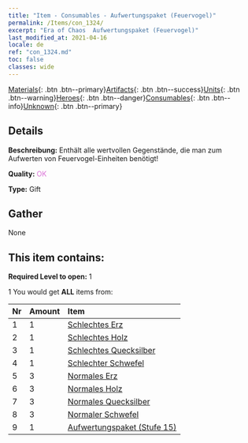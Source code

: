 ```yaml
---
title: "Item - Consumables - Aufwertungspaket (Feuervogel)"
permalink: /Items/con_1324/
excerpt: "Era of Chaos  Aufwertungspaket (Feuervogel)"
last_modified_at: 2021-04-16
locale: de
ref: "con_1324.md"
toc: false
classes: wide
---
```

 [Materials](/de/Items/){: .btn .btn--primary}[Artifacts](/de/Items/Artifacts/){: .btn .btn--success}[Units](/de/Items/Units/){: .btn .btn--warning}[Heroes](/de/Items/Heroes/){: .btn .btn--danger}[Consumables](/de/Items/Consumables/){: .btn .btn--info}[Unknown](/de/Items/Unknown/){: .btn .btn--primary}

## Details
 **Beschreibung:** Enthält alle wertvollen Gegenstände, die man zum Aufwerten von Feuervogel-Einheiten benötigt!

 **Quality:** <span style="color: #DA70D6">OK</span>

 **Type:** Gift

## Gather

  None

## This item contains:

 **Required Level to open:** 1

 1 You would get **ALL** items  from:

  | Nr | Amount |     Item    |
  |:---|:-------|:------------|
  | 1 | 1 | [Schlechtes Erz](/de/Items/mat_1/) |  | 
  | 2 | 1 | [Schlechtes Holz](/de/Items/mat_1/) |  | 
  | 3 | 1 | [Schlechtes Quecksilber](/de/Items/mat_2/) |  | 
  | 4 | 1 | [Schlechter Schwefel](/de/Items/mat_3/) |  | 
  | 5 | 3 | [Normales Erz](/de/Items/mat_6/) |  | 
  | 6 | 3 | [Normales Holz](/de/Items/mat_7/) |  | 
  | 7 | 3 | [Normales Quecksilber](/de/Items/mat_8/) |  | 
  | 8 | 3 | [Normaler Schwefel](/de/Items/mat_9/) |  | 
  | 9 | 1 | [Aufwertungspaket (Stufe 15)](/de/Items/con_1325/) |  | 

